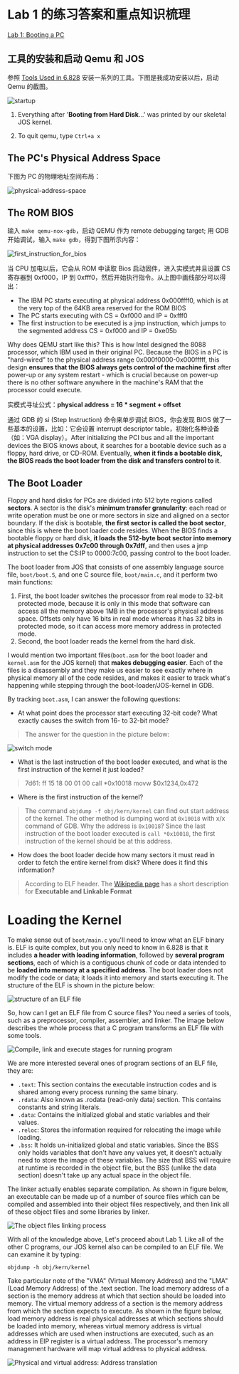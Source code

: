 # Lab 1 的练习答案和重点知识梳理

[Lab 1: Booting a PC](https://pdos.csail.mit.edu/6.828/2017/labs/lab1/)

## 工具的安装和启动 Qemu 和 JOS

参照 [Tools Used in 6.828](https://pdos.csail.mit.edu/6.828/2017/tools.html) 安装一系列的工具。下图是我成功安装以后，启动 Qemu 的截图。

![startup](assets/startup.png)

1. Everything after '**Booting from Hard Disk**...' was printed by our skeletal JOS kernel.

2. To quit qemu, type `Ctrl+a x`

## The PC's Physical Address Space

下图为 PC 的物理地址空间布局：

![physical-address-space](assets/physical-address-space.png)

## The ROM BIOS

输入 `make qemu-nox-gdb`，启动 QEMU 作为 remote debugging target; 用 GDB 开始调试，输入 `make gdb`，得到下图所示内容：

![first_instruction_for_bios](assets/first_instruction_for_bios.png)

当 CPU 加电以后，它会从 ROM 中读取 Bios 启动固件，进入实模式并且设置 CS 寄存器到 0xf000，IP 到 0xfff0，然后开始执行指令。从上图中画线部分可以得出：

- The IBM PC starts executing at physical address 0x000ffff0, which is at the very top of the 64KB area reserved for the ROM BIOS
- The PC starts executing with CS = 0xf000 and IP = 0xfff0
- The first instruction to be executed is a jmp instruction, which jumps to the segmented address CS = 0xf000 and IP = 0xe05b

Why does QEMU start like this? This is how Intel designed the 8088 processor, which IBM used in their original PC. Because the BIOS in a PC is "hard-wired" to the physical address range 0x000f0000-0x000fffff, this design **ensures that the BIOS always gets control of the machine first** after power-up or any system restart - which is crucial because on power-up there is no other software anywhere in the machine's RAM that the processor could execute.

实模式寻址公式：**physical address = 16 * segment + offset**

通过 GDB 的 si (Step Instruction) 命令来单步调试 BIOS，你会发现 BIOS 做了一些基本的设置，比如：它会设置 interrupt descriptor table，初始化各种设备（如：VGA display）。After initializing the PCI bus and all the important devices the BIOS knows about, it searches for a bootable device such as a floppy, hard drive, or CD-ROM. Eventually, **when it finds a bootable disk, the BIOS reads the boot loader from the disk and transfers control to it**.

## The Boot Loader

Floppy and hard disks for PCs are divided into 512 byte regions called **sectors**. A sector is the disk's **minimum transfer granularity**: each read or write operation must be one or more sectors in size and aligned on a sector boundary. If the disk is bootable, **the first sector is called the boot sector**, since this is where the boot loader code resides. When the BIOS finds a bootable floppy or hard disk, **it loads the 512-byte boot sector into memory at physical addresses 0x7c00 through 0x7dff**, and then uses a jmp instruction to set the CS:IP to 0000:7c00, passing control to the boot loader.

The boot loader from JOS that consists of one assembly language source file, `boot/boot.S`, and one C source file, `boot/main.c`, and it perform two main functions:

1. First, the boot loader switches the processor from real mode to 32-bit protected mode, because it is only in this mode that software can access all the memory above 1MB in the processor's physical address space. Offsets only have 16 bits in real mode whereas it has 32 bits in protected mode, so it can access more memory address in protected mode.
2. Second, the boot loader reads the kernel from the hard disk.

I would mention two important files(`boot.asm` for the boot loader and `kernel.asm` for the JOS kernel) that **makes debugging easier**. Each of  the files is a disassembly and they make us easier to see exactly where in physical memory all of the code resides, and makes it easier to track what's happening while stepping through the boot-loader/JOS-kernel in GDB.

By tracking `boot.asm`, I can answer the following questions:

- At what point does the processor start executing 32-bit code? What exactly causes the switch from 16- to 32-bit mode?

> The answer for the question in the picture below:

![switch mode](assets/1.png)

- What is the last instruction of the boot loader executed, and what is the first instruction of the kernel it just loaded?

> 7d61:	ff 15 18 00 01 00    call   *0x10018
> movw   $0x1234,0x472

- Where is the first instruction of the kernel?

> The command `objdump -f obj/kern/kernel` can find out start address of the kernel. The other method is dumping word at `0x10018` with x/x command of GDB. Why the address is `0x10018`? Since the last instruction of the boot loader executed is `call *0x10018`, the first instruction of the kernel should be at this address.

- How does the boot loader decide how many sectors it must read in order to fetch the entire kernel from disk? Where does it find this information?

> According to ELF header. The [Wikipedia page](https://en.wikipedia.org/wiki/Executable_and_Linkable_Format) has a short description for **Executable and Linkable Format**

# Loading the Kernel

To make sense out of `boot/main.c` you'll need to know what an ELF binary is. ELF is quite complex, but you only need to know in 6.828 is that it includes **a header with loading information**, followed by **several program sections**, each of which is a contiguous chunk of code or data intended to be **loaded into memory at a specified address**. The boot loader does not modify the code or data; it loads it into memory and starts executing it. The structure of the ELF is shown in the picture below:

![structure of an ELF file](assets/ELF_file.png)

So, how can I get an ELF file from C source files? You need a series of tools, such as a preprocessor, compiler, assembler, and linker. The image below describes the whole process that a C program transforms an ELF file with some tools.

![Compile, link and execute stages for running program](assets/ccompilerlinker001.png)

We are more interested several ones of program sections of an ELF file, they are:

- `.text`: This section contains the executable instruction codes and is shared among every process running the same binary.
- `.rdata`: Also known as .rodata (read-only data) section. This contains constants and string literals.
- `.data`: Contains the initialized global and static variables and their values.
- `.reloc`: Stores the information required for relocating the image while loading.
- `.bss`: It holds un-initialized global and static variables. Since the BSS only holds variables that don't have any values yet, it doesn't actually need to store the image of these variables. The size that BSS will require at runtime is recorded in the object file, but the BSS (unlike the data section) doesn't take up any actual space in the object file.

The linker actually enables separate compilation. As shown in figure below, an executable can be made up of a number of source files which can be compiled and assembled into their object files respectively, and then link all of these object files and some libraries by linker.

![The object files linking process](assets/ccompilerlinker003.png)

With all of the knowledge above, Let's proceed about Lab 1. Like all of the other C programs, our JOS kernel also can be compiled to an ELF file. We can examine it by typing:

    objdump -h obj/kern/kernel

Take particular note of the "VMA" (Virtual Memory Address) and the "LMA" (Load Memory Address) of the .text section. The load memory address of a section is the memory address at which that section should be loaded into memory. The virtual memory address of a section is the memory address from which the section expects to execute. As shown in the figure below, load memory address is real physical addresses at which sections should be loaded into memory, whereas virtual memory address is virtual addresses which are used when instructions are executed, such as an address in EIP register is a virtual address. The processor's memory management hardware will map virtual address to physical address.

![Physical and virtual address: Address translation](assets/ccompilerlinker007.png)